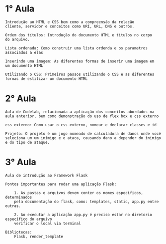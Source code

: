 # 1° Aula

    Introdução ao HTML e CSS bem como a compreensão da relação
    cliente, servidor e conceitos como URI, URL, DNS e outros.

    Ordem dos títulos: Introdução do documento HTML e titulos no corpo
    do arquivo.

    Lista ordenada: Como construir uma lista ordenda e os parametros 
    associados a elas

    Inserindo uma imagem: As diferentes formas de inserir uma imagem em 
    um documento HTML

    Utilizando o CSS: Primeiros passos utilizando o CSS e as diferentes
    formas de estilizar um documento HTML

# 2° Aula

    Aula de Codelab, relacionada a aplicação dos conceitos abordados na 
    aula anterior, bem como demonstração do uso de flex box e css externo

    css externo: Como usar o css externo, nomear e declarar classes e id

    Projeto: O projeto é um jogo nomeado de calculadora de danos onde você
    seleciona um um inimigo e o ataca, causando dano a depender do inimigo
    e do tipo de ataque.
    
# 3° Aula

    Aula de introdução ao Framework Flask

    Pontos importantes para rodar uma aplicação Flask:

        1. As pastas e arquivos devem conter os nomes especificos, determinados
        pela documentação do flask, como: templates, static, app.py entre outras.

        2. Ao executar a aplicação app.py é preciso estar no diretorio específico do arquivo
        verificar o local via terminal

    Bibliotecas: 
        Flask, render_template
    

